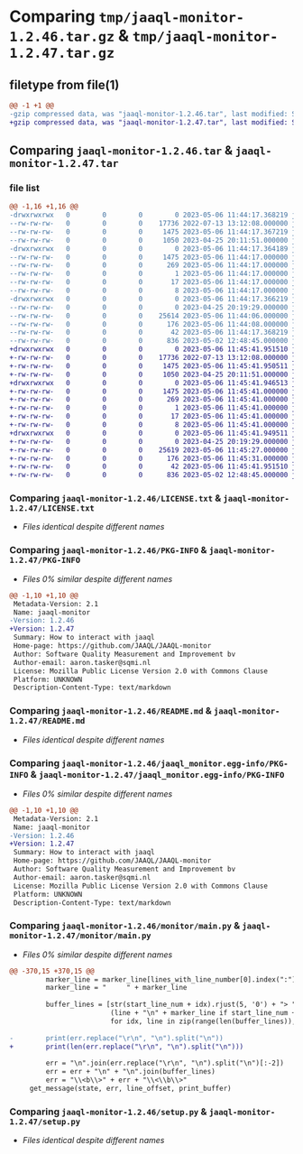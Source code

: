 # Comparing `tmp/jaaql-monitor-1.2.46.tar.gz` & `tmp/jaaql-monitor-1.2.47.tar.gz`

## filetype from file(1)

```diff
@@ -1 +1 @@
-gzip compressed data, was "jaaql-monitor-1.2.46.tar", last modified: Sat May  6 11:44:17 2023, max compression
+gzip compressed data, was "jaaql-monitor-1.2.47.tar", last modified: Sat May  6 11:45:41 2023, max compression
```

## Comparing `jaaql-monitor-1.2.46.tar` & `jaaql-monitor-1.2.47.tar`

### file list

```diff
@@ -1,16 +1,16 @@
-drwxrwxrwx   0        0        0        0 2023-05-06 11:44:17.368219 jaaql-monitor-1.2.46/
--rw-rw-rw-   0        0        0    17736 2022-07-13 13:12:08.000000 jaaql-monitor-1.2.46/LICENSE.txt
--rw-rw-rw-   0        0        0     1475 2023-05-06 11:44:17.367219 jaaql-monitor-1.2.46/PKG-INFO
--rw-rw-rw-   0        0        0     1050 2023-04-25 20:11:51.000000 jaaql-monitor-1.2.46/README.md
-drwxrwxrwx   0        0        0        0 2023-05-06 11:44:17.364189 jaaql-monitor-1.2.46/jaaql_monitor.egg-info/
--rw-rw-rw-   0        0        0     1475 2023-05-06 11:44:17.000000 jaaql-monitor-1.2.46/jaaql_monitor.egg-info/PKG-INFO
--rw-rw-rw-   0        0        0      269 2023-05-06 11:44:17.000000 jaaql-monitor-1.2.46/jaaql_monitor.egg-info/SOURCES.txt
--rw-rw-rw-   0        0        0        1 2023-05-06 11:44:17.000000 jaaql-monitor-1.2.46/jaaql_monitor.egg-info/dependency_links.txt
--rw-rw-rw-   0        0        0       17 2023-05-06 11:44:17.000000 jaaql-monitor-1.2.46/jaaql_monitor.egg-info/requires.txt
--rw-rw-rw-   0        0        0        8 2023-05-06 11:44:17.000000 jaaql-monitor-1.2.46/jaaql_monitor.egg-info/top_level.txt
-drwxrwxrwx   0        0        0        0 2023-05-06 11:44:17.366219 jaaql-monitor-1.2.46/monitor/
--rw-rw-rw-   0        0        0        0 2023-04-25 20:19:29.000000 jaaql-monitor-1.2.46/monitor/__init__.py
--rw-rw-rw-   0        0        0    25614 2023-05-06 11:44:06.000000 jaaql-monitor-1.2.46/monitor/main.py
--rw-rw-rw-   0        0        0      176 2023-05-06 11:44:08.000000 jaaql-monitor-1.2.46/monitor/version.py
--rw-rw-rw-   0        0        0       42 2023-05-06 11:44:17.368219 jaaql-monitor-1.2.46/setup.cfg
--rw-rw-rw-   0        0        0      836 2023-05-02 12:48:45.000000 jaaql-monitor-1.2.46/setup.py
+drwxrwxrwx   0        0        0        0 2023-05-06 11:45:41.951510 jaaql-monitor-1.2.47/
+-rw-rw-rw-   0        0        0    17736 2022-07-13 13:12:08.000000 jaaql-monitor-1.2.47/LICENSE.txt
+-rw-rw-rw-   0        0        0     1475 2023-05-06 11:45:41.950511 jaaql-monitor-1.2.47/PKG-INFO
+-rw-rw-rw-   0        0        0     1050 2023-04-25 20:11:51.000000 jaaql-monitor-1.2.47/README.md
+drwxrwxrwx   0        0        0        0 2023-05-06 11:45:41.946513 jaaql-monitor-1.2.47/jaaql_monitor.egg-info/
+-rw-rw-rw-   0        0        0     1475 2023-05-06 11:45:41.000000 jaaql-monitor-1.2.47/jaaql_monitor.egg-info/PKG-INFO
+-rw-rw-rw-   0        0        0      269 2023-05-06 11:45:41.000000 jaaql-monitor-1.2.47/jaaql_monitor.egg-info/SOURCES.txt
+-rw-rw-rw-   0        0        0        1 2023-05-06 11:45:41.000000 jaaql-monitor-1.2.47/jaaql_monitor.egg-info/dependency_links.txt
+-rw-rw-rw-   0        0        0       17 2023-05-06 11:45:41.000000 jaaql-monitor-1.2.47/jaaql_monitor.egg-info/requires.txt
+-rw-rw-rw-   0        0        0        8 2023-05-06 11:45:41.000000 jaaql-monitor-1.2.47/jaaql_monitor.egg-info/top_level.txt
+drwxrwxrwx   0        0        0        0 2023-05-06 11:45:41.949511 jaaql-monitor-1.2.47/monitor/
+-rw-rw-rw-   0        0        0        0 2023-04-25 20:19:29.000000 jaaql-monitor-1.2.47/monitor/__init__.py
+-rw-rw-rw-   0        0        0    25619 2023-05-06 11:45:27.000000 jaaql-monitor-1.2.47/monitor/main.py
+-rw-rw-rw-   0        0        0      176 2023-05-06 11:45:31.000000 jaaql-monitor-1.2.47/monitor/version.py
+-rw-rw-rw-   0        0        0       42 2023-05-06 11:45:41.951510 jaaql-monitor-1.2.47/setup.cfg
+-rw-rw-rw-   0        0        0      836 2023-05-02 12:48:45.000000 jaaql-monitor-1.2.47/setup.py
```

### Comparing `jaaql-monitor-1.2.46/LICENSE.txt` & `jaaql-monitor-1.2.47/LICENSE.txt`

 * *Files identical despite different names*

### Comparing `jaaql-monitor-1.2.46/PKG-INFO` & `jaaql-monitor-1.2.47/PKG-INFO`

 * *Files 0% similar despite different names*

```diff
@@ -1,10 +1,10 @@
 Metadata-Version: 2.1
 Name: jaaql-monitor
-Version: 1.2.46
+Version: 1.2.47
 Summary: How to interact with jaaql
 Home-page: https://github.com/JAAQL/JAAQL-monitor
 Author: Software Quality Measurement and Improvement bv
 Author-email: aaron.tasker@sqmi.nl
 License: Mozilla Public License Version 2.0 with Commons Clause
 Platform: UNKNOWN
 Description-Content-Type: text/markdown
```

### Comparing `jaaql-monitor-1.2.46/README.md` & `jaaql-monitor-1.2.47/README.md`

 * *Files identical despite different names*

### Comparing `jaaql-monitor-1.2.46/jaaql_monitor.egg-info/PKG-INFO` & `jaaql-monitor-1.2.47/jaaql_monitor.egg-info/PKG-INFO`

 * *Files 0% similar despite different names*

```diff
@@ -1,10 +1,10 @@
 Metadata-Version: 2.1
 Name: jaaql-monitor
-Version: 1.2.46
+Version: 1.2.47
 Summary: How to interact with jaaql
 Home-page: https://github.com/JAAQL/JAAQL-monitor
 Author: Software Quality Measurement and Improvement bv
 Author-email: aaron.tasker@sqmi.nl
 License: Mozilla Public License Version 2.0 with Commons Clause
 Platform: UNKNOWN
 Description-Content-Type: text/markdown
```

### Comparing `jaaql-monitor-1.2.46/monitor/main.py` & `jaaql-monitor-1.2.47/monitor/main.py`

 * *Files 0% similar despite different names*

```diff
@@ -370,15 +370,15 @@
         marker_line = marker_line[lines_with_line_number[0].index(":"):]
         marker_line = "     " + marker_line
 
         buffer_lines = [str(start_line_num + idx).rjust(5, '0') + "> " +
                         (line + "\n" + marker_line if start_line_num + idx == line_err_num else line)
                         for idx, line in zip(range(len(buffer_lines)), buffer_lines)]
 
-        print(err.replace("\r\n", "\n").split("\n"))
+        print(len(err.replace("\r\n", "\n").split("\n")))
 
         err = "\n".join(err.replace("\r\n", "\n").split("\n")[:-2])
         err = err + "\n" + "\n".join(buffer_lines)
         err = "\\<b\\>" + err + "\\<\\b\\>"
     get_message(state, err, line_offset, print_buffer)
```

### Comparing `jaaql-monitor-1.2.46/setup.py` & `jaaql-monitor-1.2.47/setup.py`

 * *Files identical despite different names*

